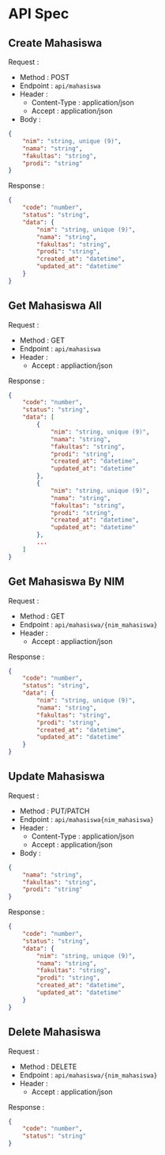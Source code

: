 # API Spec

## Create Mahasiswa

Request :

-   Method : POST
-   Endpoint : `api/mahasiswa`
-   Header :
    -   Content-Type : application/json
    -   Accept : application/json
-   Body :

```json
{
    "nim": "string, unique (9)",
    "nama": "string",
    "fakultas": "string",
    "prodi": "string"
}
```

Response :

```json
{
    "code": "number",
    "status": "string",
    "data": {
        "nim": "string, unique (9)",
        "nama": "string",
        "fakultas": "string",
        "prodi": "string",
        "created_at": "datetime",
        "updated_at": "datetime"
    }
}
```

## Get Mahasiswa All

Request :

-   Method : GET
-   Endpoint : `api/mahasiswa`
-   Header :
    -   Accept : appliaction/json

Response :

```json
{
    "code": "number",
    "status": "string",
    "data": [
        {
            "nim": "string, unique (9)",
            "nama": "string",
            "fakultas": "string",
            "prodi": "string",
            "created_at": "datetime",
            "updated_at": "datetime"
        },
        {
            "nim": "string, unique (9)",
            "nama": "string",
            "fakultas": "string",
            "prodi": "string",
            "created_at": "datetime",
            "updated_at": "datetime"
        },
        ...
    ]
}
```

## Get Mahasiswa By NIM

Request :

-   Method : GET
-   Endpoint : `api/mahasiswa/{nim_mahasiswa}`
-   Header :
    -   Accept : appliaction/json

Response :

```json
{
    "code": "number",
    "status": "string",
    "data": {
        "nim": "string, unique (9)",
        "nama": "string",
        "fakultas": "string",
        "prodi": "string",
        "created_at": "datetime",
        "updated_at": "datetime"
    }
}
```

## Update Mahasiswa

Request :

-   Method : PUT/PATCH
-   Endpoint : `api/mahasiswa{nim_mahasiswa}`
-   Header :
    -   Content-Type : application/json
    -   Accept : application/json
-   Body :

```json
{
    "nama": "string",
    "fakultas": "string",
    "prodi": "string"
}
```

Response :

```json
{
    "code": "number",
    "status": "string",
    "data": {
        "nim": "string, unique (9)",
        "nama": "string",
        "fakultas": "string",
        "prodi": "string",
        "created_at": "datetime",
        "updated_at": "datetime"
    }
}
```

## Delete Mahasiswa

Request :

-   Method : DELETE
-   Endpoint : `api/mahasiswa/{nim_mahasiswa}`
-   Header :
    -   Accept : application/json

Response :

```json
{
    "code": "number",
    "status": "string"
}
```
